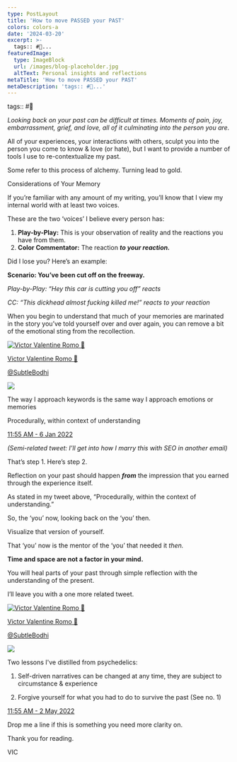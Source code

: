 ```yaml
---
type: PostLayout
title: 'How to move PASSED your PAST'
colors: colors-a
date: '2024-03-20'
excerpt: >-
  tags:: #🤝...
featuredImage:
  type: ImageBlock
  url: /images/blog-placeholder.jpg
  altText: Personal insights and reflections
metaTitle: 'How to move PASSED your PAST'
metaDescription: 'tags:: #🤝...'
---
```


tags:: #🤝

_Looking back on your past can be difficult at times. Moments of pain, joy, embarrassment, grief, and love, all of it culminating into the person you are._

All of your experiences, your interactions with others, sculpt you into the person you come to know & love (or hate), but I want to provide a number of tools I use to re-contextualize my past.

Some refer to this process of alchemy. Turning lead to gold.

Considerations of Your Memory

If you’re familiar with any amount of my writing, you’ll know that I view my internal world with at least two voices.

These are the two ‘voices’ I believe every person has:

1.  **Play-by-Play:** This is your observation of reality and the reactions you have from them.
2.  **Color Commentator:** The reaction **_to your reaction._**

Did I lose you? Here’s an example:

**Scenario: You’ve been cut off on the freeway.**

_Play-by-Play: “Hey this car is cutting you off” *reacts*_

_CC: “This dickhead almost fucking killed me!” *reacts to your reaction*_

When you begin to understand that much of your memories are marinated in the story you’ve told yourself over and over again, you can remove a bit of the emotional sting from the recollection.

[![Victor Valentine Romo 🌴](https://s3.amazonaws.com/revue/tweet_items/profile_images/000/305/455/thumb/I-cyEcKl_normal.png?1655902589)](https://twitter.com/SubtleBodhi/status/1479134465767186439)

[Victor Valentine Romo 🌴](https://twitter.com/SubtleBodhi/status/1479134465767186439)

[@SubtleBodhi](https://twitter.com/SubtleBodhi/status/1479134465767186439)

[![](https://d3jbm9h03wxzi9.cloudfront.net/assets/email/tweet_twitter-906bd9859e16f73b5cca6d3ce1ecaf0c0f494ab16fa3f913061c7d79d3fe12e1.png)](https://twitter.com/SubtleBodhi/status/1479134465767186439)

The way I approach keywords is the same way I approach emotions or memories  
  
Procedurally, within context of understanding

[11:55 AM - 6 Jan 2022](https://twitter.com/SubtleBodhi/status/1479134465767186439)

_(Semi-related tweet: I’ll get into how I marry this with SEO in another email)_

That’s step 1. Here’s step 2.

Reflection on your past should happen **_from_** the impression that you earned through the experience itself.

As stated in my tweet above, “Procedurally, within the context of understanding.”

So, the ‘you’ now, looking back on the ‘you’ then.

Visualize that version of yourself.

That ‘you’ now is the mentor of the ‘you’ that needed it _then._

**Time and space are not a factor in your mind.**

You will heal parts of your past through simple reflection with the understanding of the present.

I’ll leave you with a one more related tweet.

[![Victor Valentine Romo 🌴](https://s3.amazonaws.com/revue/tweet_items/profile_images/000/305/535/thumb/I-cyEcKl_normal.png?1655907128)](https://twitter.com/SubtleBodhi/status/1521156380954087424)

[Victor Valentine Romo 🌴](https://twitter.com/SubtleBodhi/status/1521156380954087424)

[@SubtleBodhi](https://twitter.com/SubtleBodhi/status/1521156380954087424)

[![](https://d3jbm9h03wxzi9.cloudfront.net/assets/email/tweet_twitter-906bd9859e16f73b5cca6d3ce1ecaf0c0f494ab16fa3f913061c7d79d3fe12e1.png)](https://twitter.com/SubtleBodhi/status/1521156380954087424)

Two lessons I've distilled from psychedelics:  
  
1. Self-driven narratives can be changed at any time, they are subject to circumstance & experience  
  
2. Forgive yourself for what you had to do to survive the past (See no. 1)

[11:55 AM - 2 May 2022](https://twitter.com/SubtleBodhi/status/1521156380954087424)

Drop me a line if this is something you need more clarity on.

Thank you for reading.

VIC